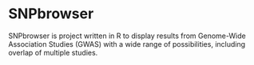 # SNPbrowser
SNPbrowser is project written in R to display results from Genome-Wide Association Studies (GWAS) with a wide range of possibilities, including overlap of multiple studies.
